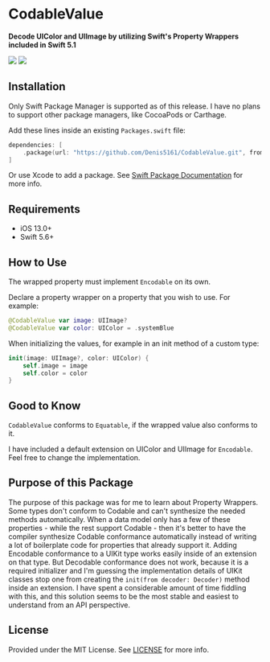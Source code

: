 # CodableValue

**Decode UIColor and UIImage by utilizing Swift's Property Wrappers included in Swift 5.1**

[![](https://img.shields.io/endpoint?url=https%3A%2F%2Fswiftpackageindex.com%2Fapi%2Fpackages%2FDenis5161%2FCodableValue%2Fbadge%3Ftype%3Dswift-versions)](https://swiftpackageindex.com/Denis5161/CodableValue)
[![](https://img.shields.io/endpoint?url=https%3A%2F%2Fswiftpackageindex.com%2Fapi%2Fpackages%2FDenis5161%2FCodableValue%2Fbadge%3Ftype%3Dplatforms)](https://swiftpackageindex.com/Denis5161/CodableValue)

## Installation
Only Swift Package Manager is supported as of this release. I have no plans to support other package managers, like CocoaPods or Carthage.

Add these lines inside an existing `Packages.swift` file:
```swift
dependencies: [
    .package(url: "https://github.com/Denis5161/CodableValue.git", from: "3.0.0")
]
```
Or use Xcode to add a package. See [Swift Package Documentation](https://github.com/apple/swift-package-manager/tree/master/Documentation) for more info.
## Requirements
- iOS 13.0+
- Swift 5.6+

## How to Use
The wrapped property must implement `Encodable` on its own.

Declare a property wrapper on a property that you wish to use. For example:
```swift
@CodableValue var image: UIImage?
@CodableValue var color: UIColor = .systemBlue
```

When initializing the values, for example in an init method of a custom type:
```swift
init(image: UIImage?, color: UIColor) {
    self.image = image
    self.color = color
}
```

## Good to Know
`CodableValue` conforms to `Equatable`, if the wrapped value also conforms to it.

I have included a default extension on UIColor and UIImage for `Encodable`. Feel free to change the implementation.

## Purpose of this Package
The purpose of this package was for me to learn about Property Wrappers. Some types don't conform to Codable and can't synthesize the needed methods automatically. When a data model only has a few of these properties - while the rest support Codable - then it's better to have the compiler synthesize Codable conformance automatically instead of writing a lot of boilerplate code for properties that already support it. 
Adding Encodable conformance to a UIKit type works easily inside of an extension on that type. But Decodable conformance does not work, because it is a required initializer and I'm guessing the implementation details of UIKit classes stop one from creating the `init(from decoder: Decoder)` method inside an extension.
I have spent a considerable amount of time fiddling with this, and this solution seems to be the most stable and easiest to understand from an API perspective.

## License
Provided under the MIT License. See [LICENSE](https://github.com/Denis5161/CodableValue/blob/main/LICENSE) for more info.
